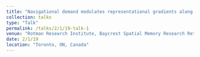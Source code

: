 ```yaml
---
title: "Navigational demand modulates representational gradients along the human hippocampal longitudinal axis."
collection: talks
type: "Talk"
permalink: /talks/2/1/19-talk-1
venue: "Rotman Research Institute, Baycrest Spatial Memory Research Retreat"
date: 2/1/19
location: "Toronto, ON, Canada"
---
```

